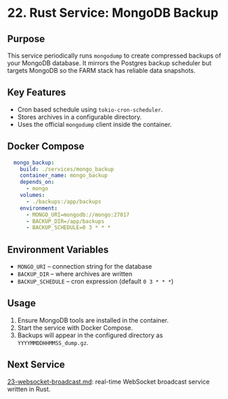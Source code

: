 # 22. Rust Service: MongoDB Backup

## Purpose

This service periodically runs `mongodump` to create compressed backups of your MongoDB database. It mirrors the Postgres backup scheduler but targets MongoDB so the FARM stack has reliable data snapshots.

## Key Features

- Cron based schedule using `tokio-cron-scheduler`.
- Stores archives in a configurable directory.
- Uses the official `mongodump` client inside the container.

## Docker Compose

```yaml
  mongo_backup:
    build: ./services/mongo_backup
    container_name: mongo_backup
    depends_on:
      - mongo
    volumes:
      - ./backups:/app/backups
    environment:
      - MONGO_URI=mongodb://mongo:27017
      - BACKUP_DIR=/app/backups
      - BACKUP_SCHEDULE=0 3 * * *
```

## Environment Variables

- `MONGO_URI` – connection string for the database
- `BACKUP_DIR` – where archives are written
- `BACKUP_SCHEDULE` – cron expression (default `0 3 * * *`)

## Usage

1. Ensure MongoDB tools are installed in the container.
2. Start the service with Docker Compose.
3. Backups will appear in the configured directory as `YYYYMMDDHHMMSS_dump.gz`.

## Next Service

[23-websocket-broadcast.md](./23-websocket-broadcast.md): real-time WebSocket broadcast service written in Rust.
